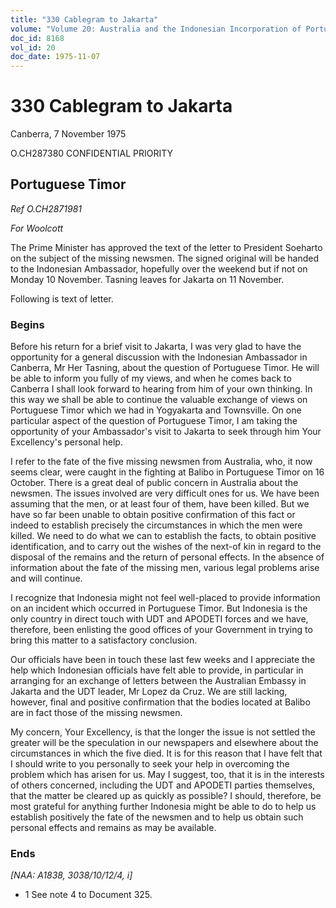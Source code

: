 ```yaml
---
title: "330 Cablegram to Jakarta"
volume: "Volume 20: Australia and the Indonesian Incorporation of Portuguese Timor, 1974-1976"
doc_id: 8168
vol_id: 20
doc_date: 1975-11-07
---
```


# 330 Cablegram to Jakarta

Canberra, 7 November 1975

O.CH287380 CONFIDENTIAL PRIORITY

## Portuguese Timor

_Ref O.CH2871981_

_For Woolcott_

The Prime Minister has approved the text of the letter to President Soeharto on the subject of the missing newsmen. The signed original will be handed to the Indonesian Ambassador, hopefully over the weekend but if not on Monday 10 November. Tasning leaves for Jakarta on 11 November.

Following is text of letter.

### Begins

Before his return for a brief visit to Jakarta, I was very glad to have the opportunity for a general discussion with the Indonesian Ambassador in Canberra, Mr Her Tasning, about the question of Portuguese Timor. He will be able to inform you fully of my views, and when he comes back to Canberra I shall look forward to hearing from him of your own thinking. In this way we shall be able to continue the valuable exchange of views on Portuguese Timor which we had in Yogyakarta and Townsville. On one particular aspect of the question of Portuguese Timor, I am taking the opportunity of your Ambassador's visit to Jakarta to seek through him Your Excellency's personal help.

I refer to the fate of the five missing newsmen from Australia, who, it now seems clear, were caught in the fighting at Balibo in Portuguese Timor on 16 October. There is a great deal of public concern in Australia about the newsmen. The issues involved are very difficult ones for us. We have been assuming that the men, or at least four of them, have been killed. But we have so far been unable to obtain positive confirmation of this fact or indeed to establish precisely the circumstances in which the men were killed. We need to do what we can to establish the facts, to obtain positive identification, and to carry out the wishes of the next-of­ kin in regard to the disposal of the remains and the return of personal effects. In the absence of information about the fate of the missing men, various legal problems arise and will continue.

I recognize that Indonesia might not feel well-placed to provide information on an incident which occurred in Portuguese Timor. But Indonesia is the only country in direct touch with UDT and APODETI forces and we have, therefore, been enlisting the good offices of your Government in trying to bring this matter to a satisfactory conclusion.

Our officials have been in touch these last few weeks and I appreciate the help which Indonesian officials have felt able to provide, in particular in arranging for an exchange of letters between the Australian Embassy in Jakarta and the UDT leader, Mr Lopez da Cruz. We are still lacking, however, final and positive confirmation that the bodies located at Balibo are in fact those of the missing newsmen.

My concern, Your Excellency, is that the longer the issue is not settled the greater will be the speculation in our newspapers and elsewhere about the circumstances in which the five died. It is for this reason that I have felt that I should write to you personally to seek your help in overcoming the problem which has arisen for us. May I suggest, too, that it is in the interests of others concerned, including the UDT and APODETI parties themselves, that the matter be cleared up as quickly as possible? I should, therefore, be most grateful for anything further Indonesia might be able to do to help us establish positively the fate of the newsmen and to help us obtain such personal effects and remains as may be available.

### Ends

_[NAA: A1838, 3038/10/12/4, i]_

  * 1 See note 4 to Document 325.


